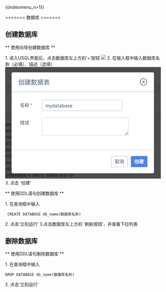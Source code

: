{{indexmenu_n>1}}

\======= 数据库 =======

## 创建数据库

\*\* 使用向导创建数据库 \*\*

1\. 进入USQL界面后，点击数据库左上方的‘+’按钮 ![](/analysis/usql/创建数据库2.png) 2.
在输入框中输入数据库名称（必填）、描述（选填）
![](/images/创建数据库3.png) 3. 点击 ‘创建’

\*\* 使用DDL语句创建数据库 \*\*

1\. 在查询框中输入

``` 
 CREATE DATABASE db_name(数据库名称)
```

2\. 点击‘立刻运行’ 3.点击数据库左上方的 ‘刷新按钮’，并查看下拉列表

## 删除数据库

\*\* 使用DDL语句删除数据库 \*\*

1\. 在查询框中输入

    DROP DATABASE db_name(数据库名称)

2\. 点击‘立刻运行’
